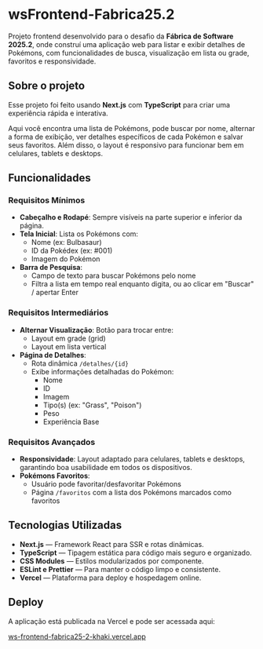 # wsFrontend-Fabrica25.2

Projeto frontend desenvolvido para o desafio da **Fábrica de Software 2025.2**, onde construí uma aplicação web para listar e exibir detalhes de Pokémons, com funcionalidades de busca, visualização em lista ou grade, favoritos e responsividade.


## Sobre o projeto

Esse projeto foi feito usando **Next.js** com **TypeScript** para criar uma experiência rápida e interativa.

Aqui você encontra uma lista de Pokémons, pode buscar por nome, alternar a forma de exibição, ver detalhes específicos de cada Pokémon e salvar seus favoritos. Além disso, o layout é responsivo para funcionar bem em celulares, tablets e desktops.


## Funcionalidades

### Requisitos Mínimos

- **Cabeçalho e Rodapé**: Sempre visíveis na parte superior e inferior da página.
- **Tela Inicial**: Lista os Pokémons com:
  - Nome (ex: Bulbasaur)
  - ID da Pokédex (ex: #001)
  - Imagem do Pokémon
- **Barra de Pesquisa**:
  - Campo de texto para buscar Pokémons pelo nome
  - Filtra a lista em tempo real enquanto digita, ou ao clicar em "Buscar" / apertar Enter

### Requisitos Intermediários

- **Alternar Visualização**: Botão para trocar entre:
  - Layout em grade (grid)
  - Layout em lista vertical
- **Página de Detalhes**:
  - Rota dinâmica `/detalhes/{id}`
  - Exibe informações detalhadas do Pokémon:
    - Nome
    - ID
    - Imagem
    - Tipo(s) (ex: "Grass", "Poison")
    - Peso
    - Experiência Base

### Requisitos Avançados

- **Responsividade**: Layout adaptado para celulares, tablets e desktops, garantindo boa usabilidade em todos os dispositivos.
- **Pokémons Favoritos**:
  - Usuário pode favoritar/desfavoritar Pokémons
  - Página `/favoritos` com a lista dos Pokémons marcados como favoritos


## Tecnologias Utilizadas

- **Next.js** — Framework React para SSR e rotas dinâmicas.
- **TypeScript** — Tipagem estática para código mais seguro e organizado.
- **CSS Modules** — Estilos modularizados por componente.
- **ESLint e Prettier** — Para manter o código limpo e consistente.
- **Vercel** — Plataforma para deploy e hospedagem online.

## Deploy

A aplicação está publicada na Vercel e pode ser acessada aqui:

[ws-frontend-fabrica25-2-khaki.vercel.app](https://ws-frontend-fabrica25-2-khaki.vercel.app)



